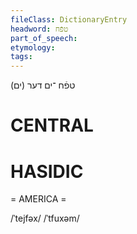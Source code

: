 ```yaml
---
fileClass: DictionaryEntry
headword: טפֿח
part_of_speech: 
etymology: 
tags: 
---
```

טפֿח
־ים
דער
(ים)

CENTRAL
========

HASIDIC
=======
= AMERICA = 

/ˈtejfəx/
/ˈtfuxəm/
